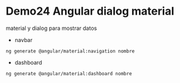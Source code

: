 # Demo24 Angular dialog material

material y dialog para mostrar datos 

- navbar
```
ng generate @angular/material:navigation nombre
```

- dashboard
```
ng generate @angular/material:dashboard nombre
```
